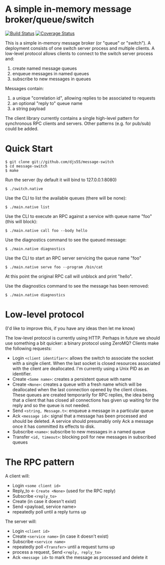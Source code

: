 A simple in-memory message broker/queue/switch
==============================================

[![Build Status](https://travis-ci.org/xapi-project/message-switch.svg?branch=master)](https://travis-ci.org/xapi-project/message-switch)
[![Coverage Status](https://coveralls.io/repos/xapi-project/message-switch/badge.svg?branch=master)](https://coveralls.io/r/xapi-project/message-switch?branch=master)

This is a simple in-memory message broker (or "queue" or "switch"). A deployment
consists of one switch server process and multiple clients. A low-level protocol
allows clients to connect to the switch server process and:

  1. create named message queues
  2. enqueue messages in named queues
  3. subscribe to new messages in queues

Messages contain:

  1. a unique "correlation id", allowing replies to be associated to requests
  2. an optional "reply to" queue name
  3. a string payload

The client library currently contains a single high-level pattern for synchronous
RPC clients and servers. Other patterns (e.g. for pub/sub) could be added.

Quick Start
===========

    $ git clone git://github.com/djs55/message-switch
    $ cd message-switch
    $ make

Run the server (by default it will bind to 127.0.0.1:8080)

    $ ./switch.native 

Use the CLI to list the available queues (there will be none):

    $ ./main.native list

Use the CLI to execute an RPC against a service with queue name "foo" (this will block):

    $ ./main.native call foo --body hello

Use the diagnostics command to see the queued message:

    $ ./main.native diagnostics

Use the CLI to start an RPC server servicing the queue name "foo"

    $ ./main.native serve foo --program /bin/cat

At this point the original RPC call will unblock and print "hello".

Use the diagnostics command to see the message has been removed:

    $ ./main.native diagnostics

Low-level protocol
==================

(I'd like to improve this, if you have any ideas then let me know)

The low-level protocol is currently using HTTP. Perhaps in future we should
use something a bit quicker: a binary protocol using ZeroMQ? Clients make the
following requests:

  * Login `<client identifier>`: allows the switch to associate the socket
    with a single client. When the last socket is closed resources associated
    with the client are deallocated. I'm currently using a Unix PID as an
    identifier.
  * Create `<Some name>`: creates a persistent queue with name <name>
  * Create `<None>`: creates a queue with a fresh name which will be deallocated
    when the last connection opened by the client closes. These queues are
    created temporarily for RPC replies, the idea being that a client that
    has closed all connections has given up waiting for the reply and so
    the queue is not needed.
  * Send `<string, Message.t>`: enqueue a message in a particular queue
  * Ack `<message id>`: signal that a message has been processed and should be
    deleted. A service should presumably only Ack a message once it has committed
    its effects to disk.
  * Subscribe `<name>`: subscribe to new messages in a named queue
  * Transfer `<id, timeout>`: blocking poll for new messages in subscribed queues
 
The RPC pattern
===============

A client will:

  * Login `<some client id>`
  * Reply_to <- `Create <None>` (used for the RPC reply)
  * Subscribe `<reply_to>`
  * Create <service name> (in case it doesn't exist)
  * Send <payload, service name>
  * repeatedly poll <Transfer> until a reply turns up

The server will:

  * Login `<client id>`
  * Create `<service name>` (in case it doesn't exist)
  * Subscribe `<service name>`
  * repeatedly poll `<Transfer>` until a request turns up
  * process a request, Send `<reply, reply_to>`
  * Ack `<message id>` to mark the message as processed and delete it



